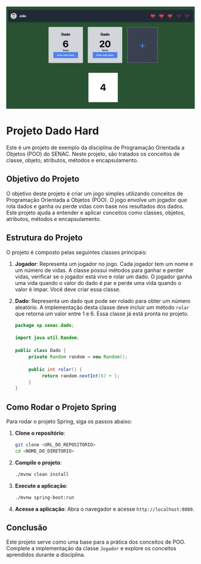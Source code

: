 ![Screenshot of the application](./images/screen.png)

# Projeto Dado Hard

Este é um projeto de exemplo da disciplina de Programação Orientada a Objetos (POO) do SENAC. Neste projeto, são tratados os conceitos de classe, objeto, atributos, métodos e encapsulamento.

## Objetivo do Projeto

O objetivo deste projeto é criar um jogo simples utilizando conceitos de Programação Orientada a Objetos (POO). O jogo envolve um jogador que rola dados e ganha ou perde vidas com base nos resultados dos dados. Este projeto ajuda a entender e aplicar conceitos como classes, objetos, atributos, métodos e encapsulamento.

## Estrutura do Projeto

O projeto é composto pelas seguintes classes principais:

1. **Jogador**: Representa um jogador no jogo. Cada jogador tem um nome e um número de vidas. A classe possui métodos para ganhar e perder vidas, verificar se o jogador está vivo e rolar um dado. O jogador ganha uma vida quando o valor do dado é par e perde uma vida quando o valor é impar. Você deve criar essa classe.

2. **Dado**: Representa um dado que pode ser rolado para obter um número aleatório. A implementação desta classe deve incluir um método `rolar` que retorna um valor entre 1 e 6. Essa classe já está pronta no projeto.

     ```java
     package sp.senac.dado;

     import java.util.Random;

     public class Dado {
          private Random random = new Random();

          public int rolar() {
               return random.nextInt(6) + 1;
          }
     }
     ```

## Como Rodar o Projeto Spring

Para rodar o projeto Spring, siga os passos abaixo:

1. **Clone o repositório**:
     ```bash
     git clone <URL_DO_REPOSITORIO>
     cd <NOME_DO_DIRETORIO>
     ```

2. **Compile o projeto**:
     ```bash
     ./mvnw clean install
     ```

3. **Execute a aplicação**:
     ```bash
     ./mvnw spring-boot:run
     ```

4. **Acesse a aplicação**:
     Abra o navegador e acesse `http://localhost:8080`.

## Conclusão

Este projeto serve como uma base para a prática dos conceitos de POO. Complete a implementação da classe `Jogador` e explore os conceitos aprendidos durante a disciplina.
